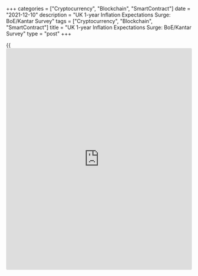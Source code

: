 +++
categories = ["Cryptocurrency", "Blockchain", "SmartContract"]
date = "2021-12-10"
description = "UK 1-year Inflation Expectations Surge: BoE/Kantar Survey"
tags = ["Cryptocurrency", "Blockchain", "SmartContract"]
title = "UK 1-year Inflation Expectations Surge: BoE/Kantar Survey"
type = "post"
+++

{{<iframe id="large-banner" src="https://www.bounty.group/#slide=5.0" width="100%" height="600" scrolling="no" style="border: 0px solid rgb(216, 221, 230); border-radius: 3px;">}}

UK inflation expectations for the coming year surged and more
respondents expect interest rates to increase over the next 12 months,
results of a quarterly survey by the Bank of England and market research
firm Kantar showed Friday.

Median expectations of the rate of inflation over the coming year
climbed to 3.2 percent from 2.7 percent in the August survey.

The survey showed that 60 percent of respondents expected rates to rise
over the next 12 months, up from 43 percent in August.  
  
The central bank's latest quarterly survey of public attitudes to
inflation, was undertaken between November 9 and 15.

For comments and feedback [contact](https://www.playgroundfx.com/contact/): editorial@rtt[news](https://www.letsplayfx.com/blog/forex-news-website/).com

[Economic News][1]

 **What parts of the world are seeing the best (and worst) economic
performances lately? Click[here][2] to check out our [Econ Scorecard][2]
and find out! See up-to-the-moment [ranking](https://www.playgroundfx.com/blog/crypto-exchange-ranking/)s for the best and worst
performers in [GDP][3], [unemployment rate][4], [inflation][5] and much
more.**

   1. www.rtt[news](https://www.letsplayfx.com/blog/forex-news-website/).com/Content/EconomicNews.aspx
   2. www.rtt[news](https://www.letsplayfx.com/blog/forex-news-website/).com/economic-scorecard/world-rank/PPI/highest-performance.aspx
   3. www.rtt[news](https://www.letsplayfx.com/blog/forex-news-website/).com/economic-scorecard/world-rank/GDP/highest-performance.aspx
   4. www.rtt[news](https://www.letsplayfx.com/blog/forex-news-website/).com/economic-scorecard/world-rank/unemployment-rate/lowest-performance.aspx
   5. www.rtt[news](https://www.letsplayfx.com/blog/forex-news-website/).com/economic-scorecard/world-rank/CPI/highest-performance.aspx